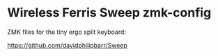 # Wireless Ferris Sweep zmk-config

ZMK files for the tiny ergo split keyboard:

https://github.com/davidphilipbarr/Sweep
